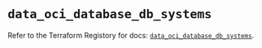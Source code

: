 # `data_oci_database_db_systems`

Refer to the Terraform Registory for docs: [`data_oci_database_db_systems`](https://registry.terraform.io/providers/oracle/oci/6.18.0/docs/data-sources/database_db_systems).
